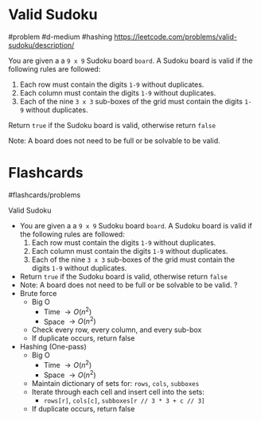 # Valid Sudoku
#problem #d-medium #hashing
https://leetcode.com/problems/valid-sudoku/description/

You are given a a `9 x 9` Sudoku board `board`. A Sudoku board is valid if the following rules are followed:

1. Each row must contain the digits `1-9` without duplicates.
2. Each column must contain the digits `1-9` without duplicates.
3. Each of the nine `3 x 3` sub-boxes of the grid must contain the digits `1-9` without duplicates.

Return `true` if the Sudoku board is valid, otherwise return `false`

Note: A board does not need to be full or be solvable to be valid.

# Flashcards
#flashcards/problems 

Valid Sudoku
- You are given a a `9 x 9` Sudoku board `board`. A Sudoku board is valid if the following rules are followed:
	1. Each row must contain the digits `1-9` without duplicates.
	2. Each column must contain the digits `1-9` without duplicates.
	3. Each of the nine `3 x 3` sub-boxes of the grid must contain the digits `1-9` without duplicates.
- Return `true` if the Sudoku board is valid, otherwise return `false`
- Note: A board does not need to be full or be solvable to be valid.
?
- Brute force
	- Big O
		- Time $\to O(n^2)$
		- Space $\to O(n^2)$
	- Check every row, every column, and every sub-box
	- If duplicate occurs, return false
- Hashing (One-pass)
	- Big O
		- Time $\to O(n^2)$
		- Space $\to O(n^2)$
	- Maintain dictionary of sets for: `rows`, `cols`, `subboxes`
	- Iterate through each cell and insert cell into the sets:
		- `rows[r]`, `cols[c]`, `subboxes[r // 3 * 3 + c // 3]`
	- If duplicate occurs, return false
<!--SR:!2025-02-09,20,250-->